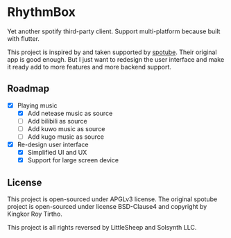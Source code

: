 # RhythmBox

Yet another spotify third-party client. Support multi-platform because built with flutter.

This project is inspired by and taken supported by [spotube](https://spotube.krtirtho.dev).
Their original app is good enough. But I just want to redesign the user interface and make it ready add to more features and more backend support.

## Roadmap

- [x] Playing music
    - [x] Add netease music as source
    - [ ] Add bilibili as source
    - [ ] Add kuwo music as source
    - [ ] Add kugo music as source
- [x] Re-design user interface
    - [x] Simplified UI and UX
    - [x] Support for large screen device

## License

This project is open-sourced under APGLv3 license. The original spotube project is open-sourced under license BSD-Clause4 and copyright by Kingkor Roy Tirtho.

This project is all rights reversed by LittleSheep and Solsynth LLC.